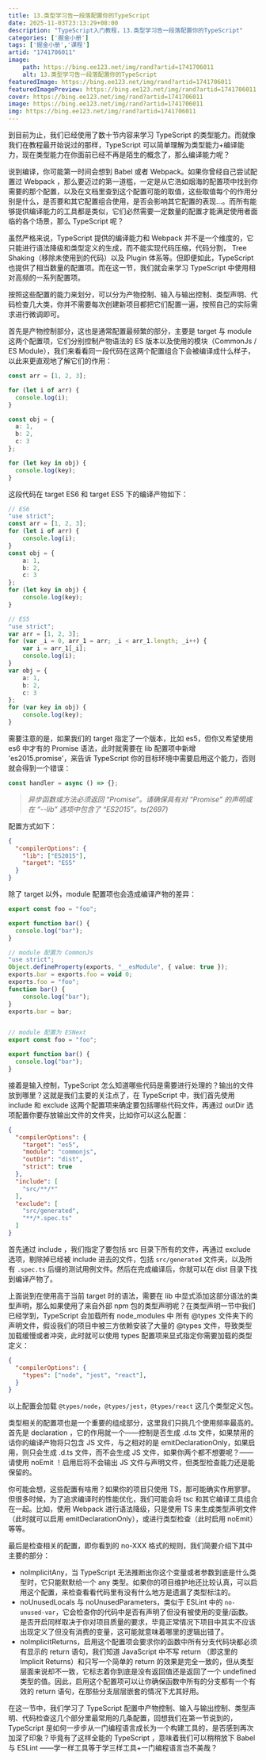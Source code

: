 ```yaml
---
title: 13.类型学习告一段落配置你的TypeScript
date: 2025-11-03T23:13:29+08:00
description: "TypeScript入门教程，13.类型学习告一段落配置你的TypeScript"
categories: ['掘金小册']
tags: ['掘金小册','课程']
artid: "1741706011"
image:
    path: https://bing.ee123.net/img/rand?artid=1741706011
    alt: 13.类型学习告一段落配置你的TypeScript
featuredImage: https://bing.ee123.net/img/rand?artid=1741706011
featuredImagePreview: https://bing.ee123.net/img/rand?artid=1741706011
cover: https://bing.ee123.net/img/rand?artid=1741706011
image: https://bing.ee123.net/img/rand?artid=1741706011
img: https://bing.ee123.net/img/rand?artid=1741706011
---
```


到目前为止，我们已经使用了数十节内容来学习 TypeScript 的类型能力。而就像我们在教程最开始说过的那样，TypeScript 可以简单理解为类型能力+编译能力，现在类型能力在你面前已经不再是陌生的概念了，那么编译能力呢？

说到编译，你可能第一时间会想到 Babel 或者 Webpack。如果你曾经自己尝试配置过 Webpack ，那么要迈过的第一道槛，一定是从它浩如烟海的配置项中找到你需要的那个配置，以及在文档里查到这个配置可能的取值，这些取值每个的作用分别是什么，是否要和其它配置组合使用，是否会影响其它配置的表现...。而所有能够提供编译能力的工具都是类似，它们必然需要一定数量的配置才能满足使用者面临的各个场景，那么 TypeScript 呢？

虽然严格来说，TypeScript 提供的编译能力和 Webpack 并不是一个维度的，它只能进行语法降级和类型定义的生成，而不能实现代码压缩，代码分割， Tree Shaking（移除未使用到的代码）以及 Plugin 体系等。但即便如此，TypeScript 也提供了相当数量的配置项。而在这一节，我们就会来学习 TypeScript 中使用相对高频的一系列配置项。

按照这些配置的能力来划分，可以分为产物控制、输入与输出控制、类型声明、代码检查几大类，你并不需要每次创建新项目都把它们配置一遍，按照自己的实际需求进行微调即可。

首先是产物控制部分，这也是通常配置最频繁的部分，主要是 target 与 module 这两个配置项，它们分别控制产物语法的 ES 版本以及使用的模块（CommonJs / ES Module），我们来看看同一段代码在这两个配置组合下会被编译成什么样子，以此来更直观地了解它们的作用：

```typescript
const arr = [1, 2, 3];

for (let i of arr) {
  console.log(i);
}

const obj = {
  a: 1,
  b: 2,
  c: 3
};

for (let key in obj) {
  console.log(key);
}
```

这段代码在 target ES6 和 target ES5 下的编译产物如下：

```typescript
// ES6
"use strict";
const arr = [1, 2, 3];
for (let i of arr) {
    console.log(i);
}
const obj = {
    a: 1,
    b: 2,
    c: 3
};
for (let key in obj) {
    console.log(key);
}

// ES5
"use strict";
var arr = [1, 2, 3];
for (var _i = 0, arr_1 = arr; _i < arr_1.length; _i++) {
    var i = arr_1[_i];
    console.log(i);
}
var obj = {
    a: 1,
    b: 2,
    c: 3
};
for (var key in obj) {
    console.log(key);
}
```

需要注意的是，如果我们的 target 指定了一个版本，比如 es5，但你又希望使用 es6 中才有的 Promise 语法，此时就需要在 lib 配置项中新增 'es2015.promise'，来告诉 TypeScript 你的目标环境中需要启用这个能力，否则就会得到一个错误：

```typescript
const handler = async () => {};
```

> *异步函数或方法必须返回 “Promise”。请确保具有对 “Promise” 的声明或在 “--lib” 选项中包含了 “ES2015”。ts(2697)*

配置方式如下：

```json
{
  "compilerOptions": {
    "lib": ["ES2015"],
    "target": "ES5"
  }
}
```

除了 target 以外，module 配置项也会造成编译产物的差异：

```typescript
export const foo = "foo";

export function bar() {
  console.log("bar");
}

// module 配置为 CommonJs
"use strict";
Object.defineProperty(exports, "__esModule", { value: true });
exports.bar = exports.foo = void 0;
exports.foo = "foo";
function bar() {
    console.log("bar");
}
exports.bar = bar;


// module 配置为 ESNext
export const foo = "foo";

export function bar() {
  console.log("bar");
}
```

接着是输入控制，TypeScript 怎么知道哪些代码是需要进行处理的？输出的文件放到哪里？这就是我们主要的关注点了，在 TypeScript 中，我们首先使用 include 和 exclude 这两个配置项来确定要包括哪些代码文件，再通过 outDir 选项配置你要存放输出文件的文件夹，比如你可以这么配置：

```json
{
  "compilerOptions": {
    "target": "es5",
    "module": "commonjs",
    "outDir": "dist",
    "strict": true
  },
  "include": [
    "src/**/*"
  ],
  "exclude": [
    "src/generated",
    "**/*.spec.ts"
  ]
}
```

首先通过 include ，我们指定了要包括 src 目录下所有的文件，再通过 exclude 选项，剔除掉已经被 include 进去的文件，包括 `src/generated` 文件夹，以及所有 `.spec.ts` 后缀的测试用例文件。然后在完成编译后，你就可以在 dist 目录下找到编译产物了。

上面说到在使用高于当前 target 时的语法，需要在 lib 中显式添加这部分语法的类型声明，那么如果使用了来自外部 npm 包的类型声明呢？在类型声明一节中我们已经学到，TypeScript 会加载所有 node_modules 中 所有 @types 文件夹下的声明文件，假设我们的项目中被三方依赖安装了大量的 @types 文件，导致类型加载缓慢或者冲突，此时就可以使用 types 配置项来显式指定你需要加载的类型定义：

```json
{
  "compilerOptions": {
    "types": ["node", "jest", "react"],
  }
}
```

以上配置会加载 `@types/node`，`@types/jest`，`@types/react` 这几个类型定义包。

类型相关的配置项也是一个重要的组成部分，这里我们只挑几个使用频率最高的。首先是 declaration ，它的作用就一个——控制是否生成 .d.ts 文件，如果禁用的话你的编译产物将只包含 JS 文件，与之相对的是 emitDeclarationOnly，如果启用，则只会生成 .d.ts 文件，而不会生成 JS 文件，如果你两个都不想要呢？——请使用 noEmit ！启用后将不会输出 JS 文件与声明文件，但类型检查能力还是能保留的。

你可能会想，这些配置有啥用？如果你的项目只使用 TS，那可能确实作用寥寥。但很多时候，为了追求编译时的性能优化，我们可能会将 tsc 和其它编译工具组合在一起。比如，使用 Webpack 进行语法降级，只是使用 TS 来生成类型声明文件（此时就可以启用 emitDeclarationOnly），或进行类型检查（此时启用 noEmit）等等。

最后是检查相关的配置，即你看到的 no-XXX 格式的规则，我们简要介绍下其中主要的部分：

-   noImplicitAny，当 TypeScript 无法推断出你这个变量或者参数到底是什么类型时，它只能默默给一个 any 类型。如果你的项目维护地还比较认真，可以启用这个配置，来检查看看代码里有没有什么地方是遗漏了类型标注的。
-   noUnusedLocals 与 noUnusedParameters，类似于 ESLint 中的 `no-unused-var`，它会检查你的代码中是否有声明了但没有被使用的变量/函数。是否开启同样取决于你对项目质量的要求，毕竟正常情况下项目中其实不应该出现定义了但没有消费的变量，这可能就意味着哪里的逻辑出错了。
-   noImplicitReturns，启用这个配置项会要求你的函数中所有分支代码块都必须有显示的 return 语句，我们知道 JavaScript 中不写 return （即这里的 Implicit Returns）和只写一个简单的 return 的效果是完全一致的，但从类型层面来说却不一致，它标志着你到底是没有返回值还是返回了一个 undefined 类型的值。因此，启用这个配置项可以让你确保函数中所有的分支都有一个有效的 return 语句，在那些分支层层嵌套的情况下尤其好用。

  


在这一节中，我们学习了 TypeScript 配置中产物控制、输入与输出控制、类型声明、代码检查这几个部分里最常用的几条配置，回想我们在第一节说到的，TypeScript 是如何一步步从一门编程语言成长为一个构建工具的，是否感到再次加深了印象？毕竟有了这样全能的 TypeScript ，意味着我们可以稍稍放下 Babel 与 ESLint ——学一样工具等于学三样工具+一门编程语言岂不美哉？